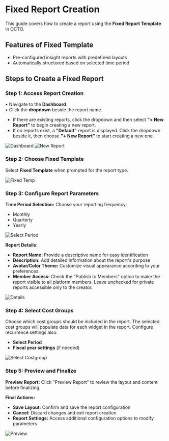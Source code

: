 # Fixed Report Creation

This guide covers how to create a report using the **Fixed Report Template** in OCTO.

## Features of Fixed Template
- Pre-configured insight reports with predefined layouts
- Automatically structured based on selected time period

## Steps to Create a Fixed Report

### Step 1: Access Report Creation
• Navigate to the **Dashboard**.  
• Click the **dropdown** beside the report name.  
  - If there are existing reports, click the dropdown and then select **"+ New Report"** to begin creating a new report.  
  - If no reports exist, a **"Default"** report is displayed. Click the dropdown beside it, then choose **"+ New Report"** to start creating a new one.

![Dashboard](https://lh3.googleusercontent.com/d/1hIm5nDaS1qpr4shL3gjeV6QMm1CubZ0D)
![New Report](https://lh3.googleusercontent.com/d/1MrYt7Wq1icf5i415fO43SOGCbFQZ4yfV)

### Step 2: Choose Fixed Template
Select **Fixed Template** when prompted for the report type.

![Fixed Temp](https://lh3.googleusercontent.com/d/1spZuRbSZjyLcgtawnX4sRordx-Y_xZfO)

### Step 3: Configure Report Parameters

**Time Period Selection:**
Choose your reporting frequency:
- Monthly
- Quarterly 
- Yearly

![Select Period](https://lh3.googleusercontent.com/d/1zicrkLP6U-DwQN299MAIoFxj-212oK0g)

**Report Details:**
- **Report Name:** Provide a descriptive name for easy identification
- **Description:** Add detailed information about the report's purpose
- **Avatar/Color Theme:** Customize visual appearance according to your preferences.
- **Member Access:** Check the "Publish to Members" option to make the report visible to all platform members. Leave unchecked for private reports accessible only to the creator.

![Details](https://lh3.googleusercontent.com/d/1TuLaqRWei9h3LRclnYY8lgOwqA96zW59)

### Step 4: Select Cost Groups
Choose which cost groups should be included in the report. The selected cost groups will populate data for each widget in the report. Configure recurrence settings also.

- **Select Period**
- **Fiscal year settings** (if needed)

![Select Costgroup](https://lh3.googleusercontent.com/d/126susaZ0vHrCL9pd4YO-U1nHQZbEBvFt)

### Step 5: Preview and Finalize
**Preview Report:**
Click "Preview Report" to review the layout and content before finalizing.

**Final Actions:**
- **Save Layout:** Confirm and save the report configuration
- **Cancel:** Discard changes and exit report creation
- **Report Settings:** Access additional configuration options to modify parameters

![Preview](https://lh3.googleusercontent.com/d/1_6sOioLi-YY8VA8NwQPjpnlKruWv0-VF)
